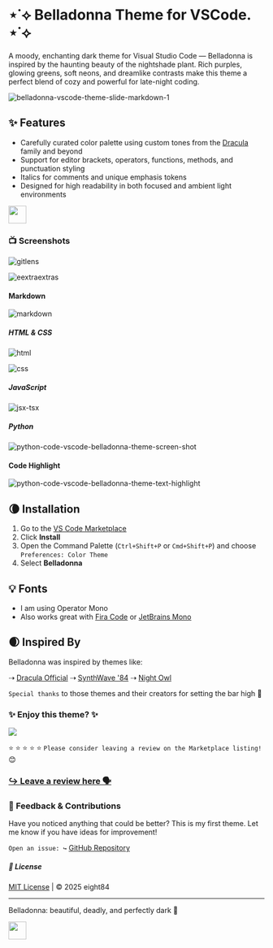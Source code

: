 # ⋆˙⟡ Belladonna Theme for VSCode. ⋆˙⟡

A moody, enchanting dark theme for Visual Studio Code — Belladonna is inspired by the haunting beauty of the nightshade plant. Rich purples, glowing greens, soft neons, and dreamlike contrasts make this theme a perfect blend of cozy and powerful for late-night coding.

![belladonna-vscode-theme-slide-markdown-1](https://github.com/user-attachments/assets/feec3a59-4efb-4e30-a68e-8ca460eefda7)

## ✨ Features

- Carefully curated color palette using custom tones from the [Dracula](https://draculatheme.com/) family and beyond
- Support for editor brackets, operators, functions, methods, and punctuation styling
- Italics for comments and unique emphasis tokens
- Designed for high readability in both focused and ambient light environments

<a href="https://www.buymeacoffee.com/eight84"><img src="https://cdn.buymeacoffee.com/buttons/v2/arial-orange.png" height="35px"></a>

### 📺 Screenshots

![gitlens](https://github.com/user-attachments/assets/debb62ff-5783-4a67-97b6-b4d6b61ad8c6)

![eextraextras](https://github.com/user-attachments/assets/ccf38f0e-2e22-4750-90fe-0ee6e87777e1)

#### Markdown

![markdown](https://github.com/user-attachments/assets/451c9a44-9f25-4283-b84d-4dd969d0f12e)

##### HTML & CSS

![html](https://github.com/user-attachments/assets/a873b48d-ad98-4cba-9db2-c6215363b188)

![css](https://github.com/user-attachments/assets/53befa11-db96-46d8-96aa-b567bf532115)

##### JavaScript

![jsx-tsx](https://github.com/user-attachments/assets/e123cc98-2c47-4860-9f92-5818cba9a459)

##### Python

![python-code-vscode-belladonna-theme-screen-shot](https://github.com/user-attachments/assets/1e83fc00-0289-4c2d-8038-33feb56d9745)

#### Code Highlight

![python-code-vscode-belladonna-theme-text-highlight](https://github.com/user-attachments/assets/50a2c17b-ab6f-44d4-af25-6a45174f3170)

## 🌘 Installation

1. Go to the [VS Code Marketplace](https://marketplace.visualstudio.com/items?itemName=eight84.belladonna-theme)
2. Click **Install**
3. Open the Command Palette (`Ctrl+Shift+P` or `Cmd+Shift+P`) and choose `Preferences: Color Theme`
4. Select **Belladonna**

## 💡 Fonts

- I am using Operator Mono
- Also works great with [Fira Code](https://github.com/tonsky/FiraCode) or [JetBrains Mono](https://www.jetbrains.com/lp/mono/)

## 🌒 Inspired By

Belladonna was inspired by themes like:

⇢ [Dracula Official](https://draculatheme.com/)
⇢ [SynthWave '84](https://marketplace.visualstudio.com/items?itemName=RobbOwen.synthwave-vscode)
⇢ [Night Owl](https://marketplace.visualstudio.com/items?itemName=sdras.night-owl)

`Special thanks` to those themes and their creators for setting the bar high 🚀

### ✨ Enjoy this theme? ✨

<img src="https://github.com/hussainweb/hussainweb/raw/main/icons/vscode.png" style="max-width: 100%;">

⭐ ⭐ ⭐ ⭐ ⭐
`Please consider leaving a review on the Marketplace listing!`
😊


### [↪ Leave a review here 🗣](https://marketplace.visualstudio.com/items?itemName=eight84.belladonna-theme)


### 🙌 Feedback & Contributions

Have you noticed anything that could be better? This is my first theme. Let me know if you have ideas for improvement!

`Open an issue: ↪` [GitHub Repository](https://github.com/eight84/belladonna-theme)
</br>

##### 📄 License

[MIT License](LICENSE) | © 2025 eight84

---

Belladonna: beautiful, deadly, and perfectly dark 🌿

<a href="https://www.buymeacoffee.com/eight84"><img src="https://cdn.buymeacoffee.com/buttons/v2/arial-orange.png" height="35px"></a>

